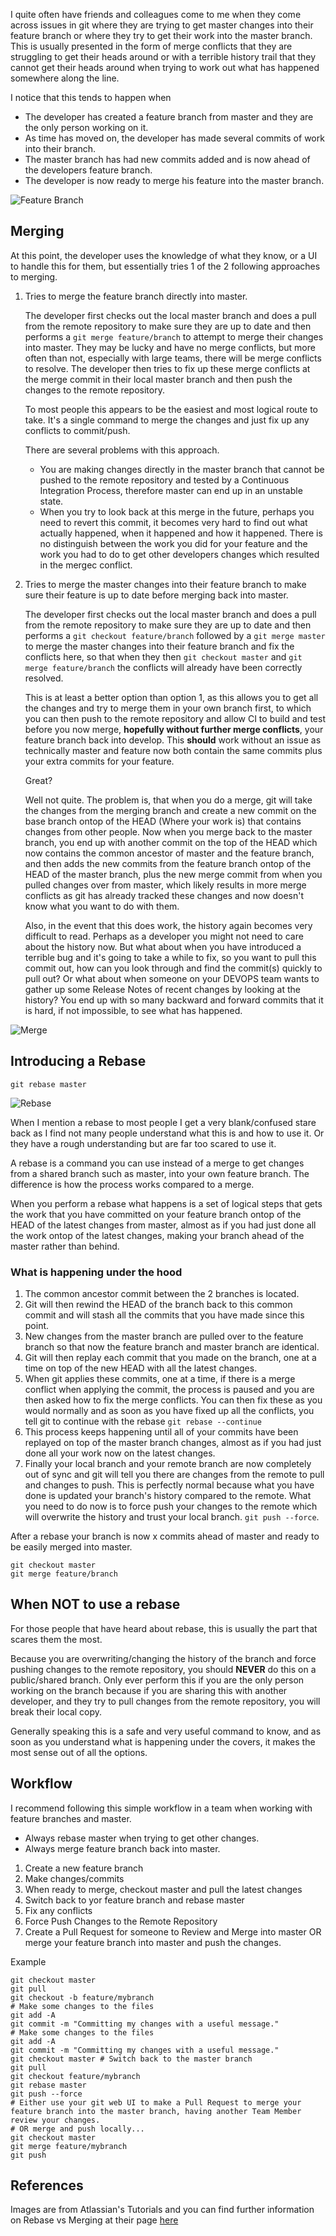 I quite often have friends and colleagues come to me when they come across issues in git where they are trying to get master changes into their feature branch or where they try to get their work into the master branch. This is usually presented in the form of merge conflicts that they are struggling to get their heads around or with a terrible history trail that they cannot get their heads around when trying to work out what has happened somewhere along the line.

I notice that this tends to happen when
* The developer has created a feature branch from master and they are the only person working on it.
* As time has moved on, the developer has made several commits of work into their branch.
* The master branch has had new commits added and is now ahead of the developers feature branch.
* The developer is now ready to merge his feature into the master branch.

![Feature Branch](https://www.atlassian.com/dam/jcr:01b0b04e-64f3-4659-af21-c4d86bc7cb0b/01.svg)

## Merging

At this point, the developer uses the knowledge of what they know, or a UI to handle this for them, but essentially tries 1 of the 2 following approaches to merging.

1. Tries to merge the feature branch directly into master. 

   The developer first checks out the local master branch and does a pull from the remote repository to make sure they are up to date and then performs a `git merge feature/branch` to attempt to merge their changes into master. They may be lucky and have no merge conflicts, but more often than not, especially with large teams, there will be merge conflicts to resolve. The developer then tries to fix up these merge conflicts at the merge commit in their local master branch and then push the changes to the remote repository.

   To most people this appears to be the easiest and most logical route to take. It's a single command to merge the changes and just fix up any conflicts to commit/push.

   There are several problems with this approach.
   
   * You are making changes directly in the master branch that cannot be pushed to the remote repository and tested by a Continuous Integration Process, therefore master can end up in an unstable state.
   * When you try to look back at this merge in the future, perhaps you need to revert this commit, it becomes very hard to find out what actually happened, when it happened and how it happened. There is no distinguish between the work you did for your feature and the work you had to do to get other developers changes which resulted in the mergec conflict.

2. Tries to merge the master changes into their feature branch to make sure their feature is up to date before merging back into master.

   The developer first checks out the local master branch and does a pull from the remote repository to make sure they are up to date and then performs a `git checkout feature/branch` followed by a `git merge master` to merge the master changes into their feature branch and fix the conflicts here, so that when they then `git checkout master` and `git merge feature/branch` the conflicts will already have been correctly resolved.

   This is at least a better option than option 1, as this allows you to get all the changes and try to merge them in your own branch first, to which you can then push to the remote repository and allow CI to build and test before you now merge, **hopefully without further merge conflicts**, your feature branch back into develop. This **should** work without an issue as technically master and feature now both contain the same commits plus your extra commits for your feature.
   
   Great?

   Well not quite. The problem is, that when you do a merge, git will take the changes from the merging branch and create a new commit on the base branch ontop of the HEAD (Where your work is) that contains changes from other people. Now when you merge back to the master branch, you end up with another commit on the top of the HEAD which now contains the common ancestor of master and the feature branch, and then adds the new commits from the feature branch ontop of the HEAD of the master branch, plus the new merge commit from when you pulled changes over from master, which likely results in more merge conflicts as git has already tracked these changes and now doesn't know what you want to do with them.
   
   Also, in the event that this does work, the history again becomes very difficult to read. Perhaps as a developer you might not need to care about the history now. But what about when you have introduced a terrible bug and it's going to take a while to fix, so you want to pull this commit out, how can you look through and find the commit(s) quickly to pull out? Or what about when someone on your DEVOPS team wants to gather up some Release Notes of recent changes by looking at the history? You end up with so many backward and forward commits that it is hard, if not impossible, to see what has happened.

![Merge](https://www.atlassian.com/dam/jcr:e229fef6-2c2f-4a4f-b270-e1e1baa94055/02.svg)

## Introducing a Rebase

```git
git rebase master
```

![Rebase](https://www.atlassian.com/dam/jcr:5b153a22-38be-40d0-aec8-5f2fffc771e5/03.svg)

When I mention a rebase to most people I get a very blank/confused stare back as I find not many people understand what this is and how to use it. Or they have a rough understanding but are far too scared to use it.

A rebase is a command you can use instead of a merge to get changes from a shared branch such as master, into your own feature branch. The difference is how the process works compared to a merge.

When you perform a rebase what happens is a set of logical steps that gets the work that you have committed on your feature branch ontop of the HEAD of the latest changes from master, almost as if you had just done all the work ontop of the latest changes, making your branch ahead of the master rather than behind.



### What is happening under the hood
1. The common ancestor commit between the 2 branches is located.
2. Git will then rewind the HEAD of the branch back to this common commit and will stash all the commits that you have made since this point.
3. New changes from the master branch are pulled over to the feature branch so that now the feature branch and master branch are identical.
4. Git will then replay each commit that you made on the branch, one at a time on top of the new HEAD with all the latest changes.
5. When git applies these commits, one at a time, if there is a merge conflict when applying the commit, the process is paused and you are then asked how to fix the merge conflicts. You can then fix these as you would normally and as soon as you have fixed up all the conflicts, you tell git to continue with the rebase `git rebase --continue`
6. This process keeps happening until all of your commits have been replayed on top of the master branch changes, almost as if you had just done all your work now on the latest changes.
7. Finally your local branch and your remote branch are now completely out of sync and git will tell you there are changes from the remote to pull and changes to push. This is perfectly normal because what you have done is updated your branch's history compared to the remote. What you need to do now is to force push your changes to the remote which will overwrite the history and trust your local branch. `git push --force`.

After a rebase your branch is now x commits ahead of master and ready to be easily merged into master.
```git
git checkout master
git merge feature/branch
```

## When NOT to use a rebase

For those people that have heard about rebase, this is usually the part that scares them the most.

Because you are overwriting/changing the history of the branch and force pushing changes to the remote repository, you should **NEVER** do this on a public/shared branch. Only ever perform this if you are the only person working on the branch because if you are sharing this with another developer, and they try to pull changes from the remote repository, you will break their local copy.

Generally speaking this is a safe and very useful command to know, and as soon as you understand what is happening under the covers, it makes the most sense out of all the options.

## Workflow

I recommend following this simple workflow in a team when working with feature branches and master.

* Always rebase master when trying to get other changes.
* Always merge feature branch back into master.

1. Create a new feature branch
2. Make changes/commits
3. When ready to merge, checkout master and pull the latest changes
4. Switch back to yor feature branch and rebase master
5. Fix any conflicts
6. Force Push Changes to the Remote Repository
7. Create a Pull Request for someone to Review and Merge into master OR merge your feature branch into master and push the changes.

Example

```git
git checkout master
git pull
git checkout -b feature/mybranch
# Make some changes to the files
git add -A
git commit -m "Committing my changes with a useful message."
# Make some changes to the files
git add -A
git commit -m "Committing my changes with a useful message."
git checkout master # Switch back to the master branch
git pull
git checkout feature/mybranch
git rebase master
git push --force
# Either use your git web UI to make a Pull Request to merge your feature branch into the master branch, having another Team Member review your changes.
# OR merge and push locally...
git checkout master
git merge feature/mybranch
git push
```

## References

Images are from Atlassian's Tutorials and you can find further information on Rebase vs Merging at their page [here](https://www.atlassian.com/git/tutorials/merging-vs-rebasing)
